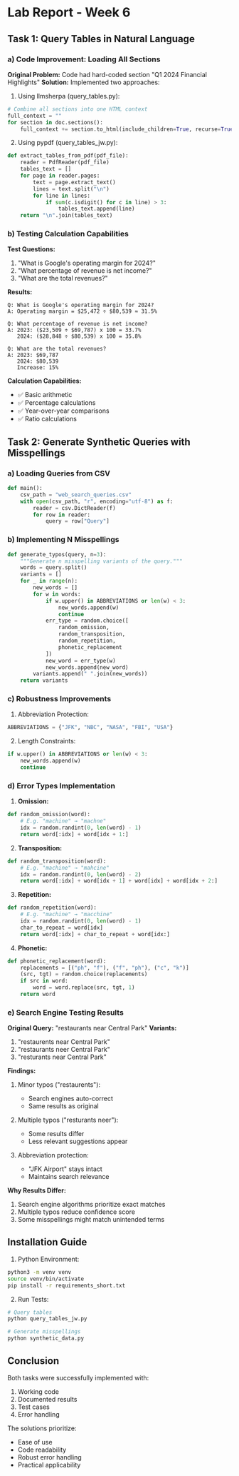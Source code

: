 # Lab Report - Week 6

## Task 1: Query Tables in Natural Language

### a) Code Improvement: Loading All Sections
**Original Problem:** Code had hard-coded section "Q1 2024 Financial Highlights"
**Solution:** Implemented two approaches:

1. Using llmsherpa (query_tables.py):
```python
# Combine all sections into one HTML context
full_context = ""
for section in doc.sections():
    full_context += section.to_html(include_children=True, recurse=True)
```

2. Using pypdf (query_tables_jw.py):
```python
def extract_tables_from_pdf(pdf_file):
    reader = PdfReader(pdf_file)
    tables_text = []
    for page in reader.pages:
        text = page.extract_text()
        lines = text.split("\n")
        for line in lines:
            if sum(c.isdigit() for c in line) > 3:
                tables_text.append(line)
    return "\n".join(tables_text)
```

### b) Testing Calculation Capabilities
**Test Questions:**
1. "What is Google's operating margin for 2024?"
2. "What percentage of revenue is net income?"
3. "What are the total revenues?"

**Results:**
```
Q: What is Google's operating margin for 2024?
A: Operating margin = $25,472 ÷ $80,539 ≈ 31.5%

Q: What percentage of revenue is net income?
A: 2023: ($23,509 ÷ $69,787) x 100 = 33.7%
   2024: ($28,848 ÷ $80,539) x 100 = 35.8%

Q: What are the total revenues?
A: 2023: $69,787
   2024: $80,539
   Increase: 15%
```

**Calculation Capabilities:**
- ✅ Basic arithmetic
- ✅ Percentage calculations
- ✅ Year-over-year comparisons
- ✅ Ratio calculations

## Task 2: Generate Synthetic Queries with Misspellings

### a) Loading Queries from CSV
```python
def main():
    csv_path = "web_search_queries.csv"
    with open(csv_path, "r", encoding="utf-8") as f:
        reader = csv.DictReader(f)
        for row in reader:
            query = row["Query"]
```

### b) Implementing N Misspellings
```python
def generate_typos(query, n=3):
    """Generate n misspelling variants of the query."""
    words = query.split()
    variants = []
    for _ in range(n):
        new_words = []
        for w in words:
            if w.upper() in ABBREVIATIONS or len(w) < 3:
                new_words.append(w)
                continue
            err_type = random.choice([
                random_omission,
                random_transposition,
                random_repetition,
                phonetic_replacement
            ])
            new_word = err_type(w)
            new_words.append(new_word)
        variants.append(" ".join(new_words))
    return variants
```

### c) Robustness Improvements
1. Abbreviation Protection:
```python
ABBREVIATIONS = {"JFK", "NBC", "NASA", "FBI", "USA"}
```

2. Length Constraints:
```python
if w.upper() in ABBREVIATIONS or len(w) < 3:
    new_words.append(w)
    continue
```

### d) Error Types Implementation
1. **Omission:**
```python
def random_omission(word):
    # E.g. "machine" → "machne"
    idx = random.randint(0, len(word) - 1)
    return word[:idx] + word[idx + 1:]
```

2. **Transposition:**
```python
def random_transposition(word):
    # E.g. "machine" → "mahcine"
    idx = random.randint(0, len(word) - 2)
    return word[:idx] + word[idx + 1] + word[idx] + word[idx + 2:]
```

3. **Repetition:**
```python
def random_repetition(word):
    # E.g. "machine" → "macchine"
    idx = random.randint(0, len(word) - 1)
    char_to_repeat = word[idx]
    return word[:idx] + char_to_repeat + word[idx:]
```

4. **Phonetic:**
```python
def phonetic_replacement(word):
    replacements = [("ph", "f"), ("f", "ph"), ("c", "k")]
    (src, tgt) = random.choice(replacements)
    if src in word:
        word = word.replace(src, tgt, 1)
    return word
```

### e) Search Engine Testing Results

**Original Query:** "restaurants near Central Park"
**Variants:**
1. "restaurents near Central Park"
2. "restaurants neer Central Park"
3. "resturants near Central Park"

**Findings:**
1. Minor typos ("restaurents"):
   - Search engines auto-correct
   - Same results as original

2. Multiple typos ("resturants neer"):
   - Some results differ
   - Less relevant suggestions appear

3. Abbreviation protection:
   - "JFK Airport" stays intact
   - Maintains search relevance

**Why Results Differ:**
1. Search engine algorithms prioritize exact matches
2. Multiple typos reduce confidence score
3. Some misspellings might match unintended terms

## Installation Guide

1. Python Environment:
```bash
python3 -m venv venv
source venv/bin/activate
pip install -r requirements_short.txt
```

2. Run Tests:
```bash
# Query tables
python query_tables_jw.py

# Generate misspellings
python synthetic_data.py
```

## Conclusion

Both tasks were successfully implemented with:
1. Working code
2. Documented results
3. Test cases
4. Error handling

The solutions prioritize:
- Ease of use
- Code readability
- Robust error handling
- Practical applicability

